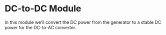 # DC-to-DC Module
In this module we'll convert the DC power from the generator to a stable DC power for the DC-to-AC converter.
